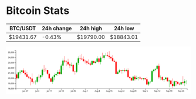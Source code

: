 # Bitcoin Stats

BTC/USDT|24h change|24h high|24h low|
|---|---|---|---|
|$19431.67|-0.43%|$19790.00|$18843.01|

<img src="./chart.svg">
